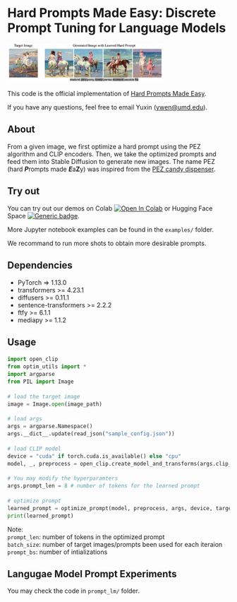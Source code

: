 # Hard Prompts Made Easy: Discrete Prompt Tuning for Language Models

<img src=examples/teaser.png  width="70%" height="40%">

This code is the official implementation of [Hard Prompts Made Easy](https://arxiv.org/abs/2302.03668).

If you have any questions, feel free to email Yuxin (<ywen@umd.edu>).

## About

From a given image, we first optimize a hard prompt using the PEZ algorithm and CLIP encoders. Then, we take the optimized prompts and feed them into Stable Diffusion to generate new images. The name PEZ (hard ***P***rompts made ***E***a**Z**y) was inspired from the [PEZ candy dispenser](https://us.pez.com/collections/dispensers).

## Try out
You can try out our demos on Colab [![Open In Colab](https://colab.research.google.com/assets/colab-badge.svg)](https://colab.research.google.com/drive/1VSFps4siwASXDwhK_o29dKA9COvTnG8A?usp=sharing) or Hugging Face Space [![Generic badge](https://img.shields.io/badge/🤗-Open%20in%20Spaces-blue.svg)](https://huggingface.co/spaces/tomg-group-umd/pez-dispenser).

More Jupyter notebook examples can be found in the `examples/` folder.

We recommand to run more shots to obtain more desirable prompts.

## Dependencies

- PyTorch => 1.13.0
- transformers >= 4.23.1
- diffusers >= 0.11.1
- sentence-transformers >= 2.2.2
- ftfy >= 6.1.1
- mediapy >= 1.1.2

## Usage
```python
import open_clip
from optim_utils import * 
import argparse
from PIL import Image

# load the target image
image = Image.open(image_path)

# load args
args = argparse.Namespace()
args.__dict__.update(read_json("sample_config.json"))

# load CLIP model
device = "cuda" if torch.cuda.is_available() else "cpu"
model, _, preprocess = open_clip.create_model_and_transforms(args.clip_model, pretrained=args.clip_pretrain, device=device)

# You may modify the hyperparamters
args.prompt_len = 8 # number of tokens for the learned prompt

# optimize prompt
learned_prompt = optimize_prompt(model, preprocess, args, device, target_images=[image])
print(learned_prompt)
```

Note: \
```prompt_len```: number of tokens in the optimized prompt \
```batch_size```: number of target images/prompts been used for each iteraion \
```prompt_bs```: number of intializations

## Langugae Model Prompt Experiments
You may check the code in `prompt_lm/` folder.
